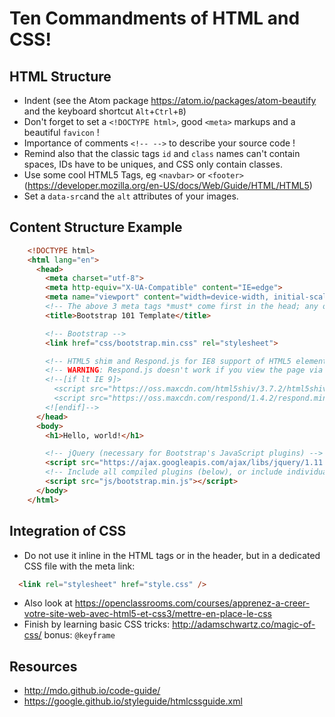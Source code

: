 # Ten Commandments of HTML and CSS!

## HTML Structure

- Indent (see the Atom package <https://atom.io/packages/atom-beautify> and the keyboard shortcut `Alt`+`Ctrl`+`B`)
- Don't forget to set a `<!DOCTYPE html>`, good `<meta>` markups and a beautiful `favicon` !
- Importance of comments `<!-- -->` to describe your source code !
- Remind also that the classic tags `id` and `class` names can't contain spaces, IDs have to be uniques, and CSS only contain classes.
- Use some cool HTML5 Tags, eg `<navbar>` or `<footer>` (<https://developer.mozilla.org/en-US/docs/Web/Guide/HTML/HTML5>)
- Set a `data-src`and the `alt` attributes of your images.

## Content Structure Example

```html
    <!DOCTYPE html>
    <html lang="en">
      <head>
        <meta charset="utf-8">
        <meta http-equiv="X-UA-Compatible" content="IE=edge">
        <meta name="viewport" content="width=device-width, initial-scale=1">
        <!-- The above 3 meta tags *must* come first in the head; any other head content must come *after* these tags -->
        <title>Bootstrap 101 Template</title>

        <!-- Bootstrap -->
        <link href="css/bootstrap.min.css" rel="stylesheet">

        <!-- HTML5 shim and Respond.js for IE8 support of HTML5 elements and media queries -->
        <!-- WARNING: Respond.js doesn't work if you view the page via file:// -->
        <!--[if lt IE 9]>
          <script src="https://oss.maxcdn.com/html5shiv/3.7.2/html5shiv.min.js"></script>
          <script src="https://oss.maxcdn.com/respond/1.4.2/respond.min.js"></script>
        <![endif]-->
      </head>
      <body>
        <h1>Hello, world!</h1>

        <!-- jQuery (necessary for Bootstrap's JavaScript plugins) -->
        <script src="https://ajax.googleapis.com/ajax/libs/jquery/1.11.3/jquery.min.js"></script>
        <!-- Include all compiled plugins (below), or include individual files as needed -->
        <script src="js/bootstrap.min.js"></script>
      </body>
    </html>
```

## Integration of CSS

- Do not use it inline in the HTML tags or in the header, but in a dedicated CSS file with the meta link:
```html
  <link rel="stylesheet" href="style.css" />
```
- Also look at <https://openclassrooms.com/courses/apprenez-a-creer-votre-site-web-avec-html5-et-css3/mettre-en-place-le-css>
- Finish by learning basic CSS tricks: <http://adamschwartz.co/magic-of-css/> bonus: `@keyframe`

## Resources

- <http://mdo.github.io/code-guide/>
- <https://google.github.io/styleguide/htmlcssguide.xml>
